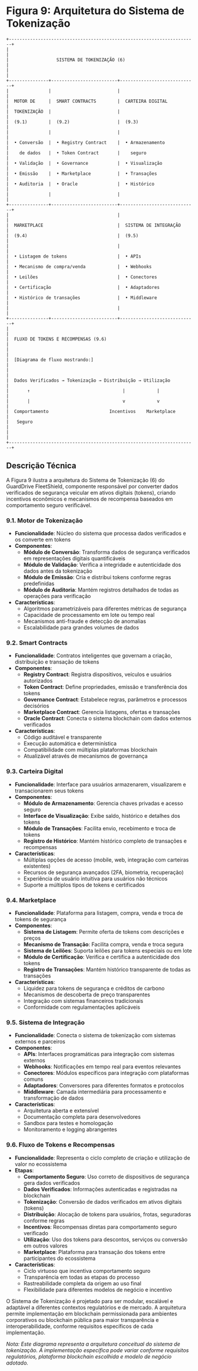 # Figura 9: Arquitetura do Sistema de Tokenização

```
+-----------------------------------------------------------------------+
|                                                                       |
|                  SISTEMA DE TOKENIZAÇÃO (6)                           |
|                                                                       |
+---------------+-------------------------+-----------------------------+
|               |                         |                             |
|  MOTOR DE     |  SMART CONTRACTS        |  CARTEIRA DIGITAL           |
|  TOKENIZAÇÃO  |                         |                             |
|  (9.1)        |  (9.2)                  |  (9.3)                      |
|               |                         |                             |
|  • Conversão  |  • Registry Contract    |  • Armazenamento            |
|    de dados   |  • Token Contract       |    seguro                   |
|  • Validação  |  • Governance           |  • Visualização             |
|  • Emissão    |  • Marketplace          |  • Transações               |
|  • Auditoria  |  • Oracle               |  • Histórico                |
|               |                         |                             |
+---------------+-------------------------+-----------------------------+
|                                         |                             |
|  MARKETPLACE                            |  SISTEMA DE INTEGRAÇÃO      |
|  (9.4)                                  |  (9.5)                      |
|                                         |                             |
|  • Listagem de tokens                   |  • APIs                     |
|  • Mecanismo de compra/venda            |  • Webhooks                 |
|  • Leilões                              |  • Conectores               |
|  • Certificação                         |  • Adaptadores              |
|  • Histórico de transações              |  • Middleware               |
|                                         |                             |
+---------------+-------------------------+-----------------------------+
|                                                                       |
|  FLUXO DE TOKENS E RECOMPENSAS (9.6)                                  |
|                                                                       |
|  [Diagrama de fluxo mostrando:]                                       |
|                                                                       |
|  Dados Verificados → Tokenização → Distribuição → Utilização          |
|       ↑                                   |            |              |
|       |                                   v            v              |
|  Comportamento                       Incentivos    Marketplace        |
|   Seguro                                                              |
|                                                                       |
+-----------------------------------------------------------------------+
```

## Descrição Técnica

A Figura 9 ilustra a arquitetura do Sistema de Tokenização (6) do GuardDrive FleetShield, componente responsável por converter dados verificados de segurança veicular em ativos digitais (tokens), criando incentivos econômicos e mecanismos de recompensa baseados em comportamento seguro verificável.

### 9.1. Motor de Tokenização

- **Funcionalidade**: Núcleo do sistema que processa dados verificados e os converte em tokens
- **Componentes**:
  - **Módulo de Conversão**: Transforma dados de segurança verificados em representações digitais quantificáveis
  - **Módulo de Validação**: Verifica a integridade e autenticidade dos dados antes da tokenização
  - **Módulo de Emissão**: Cria e distribui tokens conforme regras predefinidas
  - **Módulo de Auditoria**: Mantém registros detalhados de todas as operações para verificação
- **Características**:
  - Algoritmos parametrizáveis para diferentes métricas de segurança
  - Capacidade de processamento em lote ou tempo real
  - Mecanismos anti-fraude e detecção de anomalias
  - Escalabilidade para grandes volumes de dados

### 9.2. Smart Contracts

- **Funcionalidade**: Contratos inteligentes que governam a criação, distribuição e transação de tokens
- **Componentes**:
  - **Registry Contract**: Registra dispositivos, veículos e usuários autorizados
  - **Token Contract**: Define propriedades, emissão e transferência dos tokens
  - **Governance Contract**: Estabelece regras, parâmetros e processos decisórios
  - **Marketplace Contract**: Gerencia listagens, ofertas e transações
  - **Oracle Contract**: Conecta o sistema blockchain com dados externos verificados
- **Características**:
  - Código auditável e transparente
  - Execução automática e determinística
  - Compatibilidade com múltiplas plataformas blockchain
  - Atualizável através de mecanismos de governança

### 9.3. Carteira Digital

- **Funcionalidade**: Interface para usuários armazenarem, visualizarem e transacionarem seus tokens
- **Componentes**:
  - **Módulo de Armazenamento**: Gerencia chaves privadas e acesso seguro
  - **Interface de Visualização**: Exibe saldo, histórico e detalhes dos tokens
  - **Módulo de Transações**: Facilita envio, recebimento e troca de tokens
  - **Registro de Histórico**: Mantém histórico completo de transações e recompensas
- **Características**:
  - Múltiplas opções de acesso (mobile, web, integração com carteiras existentes)
  - Recursos de segurança avançados (2FA, biometria, recuperação)
  - Experiência de usuário intuitiva para usuários não técnicos
  - Suporte a múltiplos tipos de tokens e certificados

### 9.4. Marketplace

- **Funcionalidade**: Plataforma para listagem, compra, venda e troca de tokens de segurança
- **Componentes**:
  - **Sistema de Listagem**: Permite oferta de tokens com descrições e preços
  - **Mecanismo de Transação**: Facilita compra, venda e troca segura
  - **Sistema de Leilões**: Suporta leilões para tokens especiais ou em lote
  - **Módulo de Certificação**: Verifica e certifica a autenticidade dos tokens
  - **Registro de Transações**: Mantém histórico transparente de todas as transações
- **Características**:
  - Liquidez para tokens de segurança e créditos de carbono
  - Mecanismos de descoberta de preço transparentes
  - Integração com sistemas financeiros tradicionais
  - Conformidade com regulamentações aplicáveis

### 9.5. Sistema de Integração

- **Funcionalidade**: Conecta o sistema de tokenização com sistemas externos e parceiros
- **Componentes**:
  - **APIs**: Interfaces programáticas para integração com sistemas externos
  - **Webhooks**: Notificações em tempo real para eventos relevantes
  - **Conectores**: Módulos específicos para integração com plataformas comuns
  - **Adaptadores**: Conversores para diferentes formatos e protocolos
  - **Middleware**: Camada intermediária para processamento e transformação de dados
- **Características**:
  - Arquitetura aberta e extensível
  - Documentação completa para desenvolvedores
  - Sandbox para testes e homologação
  - Monitoramento e logging abrangentes

### 9.6. Fluxo de Tokens e Recompensas

- **Funcionalidade**: Representa o ciclo completo de criação e utilização de valor no ecossistema
- **Etapas**:
  - **Comportamento Seguro**: Uso correto de dispositivos de segurança gera dados verificados
  - **Dados Verificados**: Informações autenticadas e registradas na blockchain
  - **Tokenização**: Conversão de dados verificados em ativos digitais (tokens)
  - **Distribuição**: Alocação de tokens para usuários, frotas, seguradoras conforme regras
  - **Incentivos**: Recompensas diretas para comportamento seguro verificado
  - **Utilização**: Uso dos tokens para descontos, serviços ou conversão em outros valores
  - **Marketplace**: Plataforma para transação dos tokens entre participantes do ecossistema
- **Características**:
  - Ciclo virtuoso que incentiva comportamento seguro
  - Transparência em todas as etapas do processo
  - Rastreabilidade completa da origem ao uso final
  - Flexibilidade para diferentes modelos de negócio e incentivo

O Sistema de Tokenização é projetado para ser modular, escalável e adaptável a diferentes contextos regulatórios e de mercado. A arquitetura permite implementação em blockchain permissionada para ambientes corporativos ou blockchain pública para maior transparência e interoperabilidade, conforme requisitos específicos de cada implementação.

_Nota: Este diagrama representa a arquitetura conceitual do sistema de tokenização. A implementação específica pode variar conforme requisitos regulatórios, plataforma blockchain escolhida e modelo de negócio adotado._
